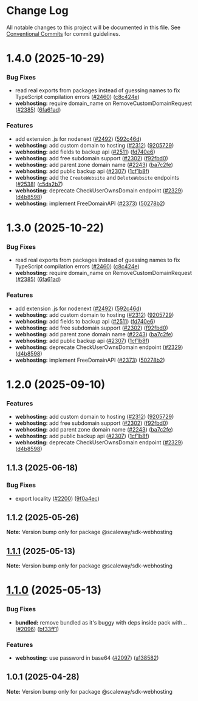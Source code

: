 # Change Log

All notable changes to this project will be documented in this file.
See [Conventional Commits](https://conventionalcommits.org) for commit guidelines.

# 1.4.0 (2025-10-29)

### Bug Fixes

- read real exports from packages instead of guessing names to fix TypeScript compilation errors ([#2460](https://github.com/scaleway/scaleway-sdk-js/issues/2460)) ([c8c424e](https://github.com/scaleway/scaleway-sdk-js/commit/c8c424e09d3a365a2592f25abdc0a8d6d86e0f0b))
- **webhosting:** require domain_name on RemoveCustomDomainRequest ([#2385](https://github.com/scaleway/scaleway-sdk-js/issues/2385)) ([6fa61ad](https://github.com/scaleway/scaleway-sdk-js/commit/6fa61ad6ac165ce237629880179e391fc44bbc64))

### Features

- add extension .js for nodenext ([#2492](https://github.com/scaleway/scaleway-sdk-js/issues/2492)) ([592c46d](https://github.com/scaleway/scaleway-sdk-js/commit/592c46df916c5b8b35f26c13b626eee797970f5d))
- **webhosting:** add custom domain to hosting ([#2312](https://github.com/scaleway/scaleway-sdk-js/issues/2312)) ([9205729](https://github.com/scaleway/scaleway-sdk-js/commit/920572938863202d914eae21fbc89febe3b7402c))
- **webhosting:** add fields to backup api ([#2511](https://github.com/scaleway/scaleway-sdk-js/issues/2511)) ([fd740e6](https://github.com/scaleway/scaleway-sdk-js/commit/fd740e6ac9101aea8f5a35669836cc85d5c9b1f5))
- **webhosting:** add free subdomain support ([#2302](https://github.com/scaleway/scaleway-sdk-js/issues/2302)) ([f92fbd0](https://github.com/scaleway/scaleway-sdk-js/commit/f92fbd075c97e76ef7089bd59539522a507c2f39))
- **webhosting:** add parent zone domain name ([#2243](https://github.com/scaleway/scaleway-sdk-js/issues/2243)) ([ba7c2fe](https://github.com/scaleway/scaleway-sdk-js/commit/ba7c2fec9899b2195a0988865500bbc4dca9a7f2))
- **webhosting:** add public backup api ([#2307](https://github.com/scaleway/scaleway-sdk-js/issues/2307)) ([1cf1b8f](https://github.com/scaleway/scaleway-sdk-js/commit/1cf1b8fc982e3de0a4b0c7fc3cf20e55f93e5f43))
- **webhosting:** add the `CreateWebsite` and `DeleteWebsite` endpoints ([#2538](https://github.com/scaleway/scaleway-sdk-js/issues/2538)) ([c5da2b7](https://github.com/scaleway/scaleway-sdk-js/commit/c5da2b785055c6976c56cc56df207cb6911ddfb7))
- **webhosting:** deprecate CheckUserOwnsDomain endpoint ([#2329](https://github.com/scaleway/scaleway-sdk-js/issues/2329)) ([d4b8598](https://github.com/scaleway/scaleway-sdk-js/commit/d4b85989dad74a78b6fae3ae97b4d7522ab70b15))
- **webhosting:** implement FreeDomainAPI ([#2373](https://github.com/scaleway/scaleway-sdk-js/issues/2373)) ([50278b2](https://github.com/scaleway/scaleway-sdk-js/commit/50278b2d1e97f90d2641206570dc5b3f60bf3549))

# 1.3.0 (2025-10-22)

### Bug Fixes

- read real exports from packages instead of guessing names to fix TypeScript compilation errors ([#2460](https://github.com/scaleway/scaleway-sdk-js/issues/2460)) ([c8c424e](https://github.com/scaleway/scaleway-sdk-js/commit/c8c424e09d3a365a2592f25abdc0a8d6d86e0f0b))
- **webhosting:** require domain_name on RemoveCustomDomainRequest ([#2385](https://github.com/scaleway/scaleway-sdk-js/issues/2385)) ([6fa61ad](https://github.com/scaleway/scaleway-sdk-js/commit/6fa61ad6ac165ce237629880179e391fc44bbc64))

### Features

- add extension .js for nodenext ([#2492](https://github.com/scaleway/scaleway-sdk-js/issues/2492)) ([592c46d](https://github.com/scaleway/scaleway-sdk-js/commit/592c46df916c5b8b35f26c13b626eee797970f5d))
- **webhosting:** add custom domain to hosting ([#2312](https://github.com/scaleway/scaleway-sdk-js/issues/2312)) ([9205729](https://github.com/scaleway/scaleway-sdk-js/commit/920572938863202d914eae21fbc89febe3b7402c))
- **webhosting:** add fields to backup api ([#2511](https://github.com/scaleway/scaleway-sdk-js/issues/2511)) ([fd740e6](https://github.com/scaleway/scaleway-sdk-js/commit/fd740e6ac9101aea8f5a35669836cc85d5c9b1f5))
- **webhosting:** add free subdomain support ([#2302](https://github.com/scaleway/scaleway-sdk-js/issues/2302)) ([f92fbd0](https://github.com/scaleway/scaleway-sdk-js/commit/f92fbd075c97e76ef7089bd59539522a507c2f39))
- **webhosting:** add parent zone domain name ([#2243](https://github.com/scaleway/scaleway-sdk-js/issues/2243)) ([ba7c2fe](https://github.com/scaleway/scaleway-sdk-js/commit/ba7c2fec9899b2195a0988865500bbc4dca9a7f2))
- **webhosting:** add public backup api ([#2307](https://github.com/scaleway/scaleway-sdk-js/issues/2307)) ([1cf1b8f](https://github.com/scaleway/scaleway-sdk-js/commit/1cf1b8fc982e3de0a4b0c7fc3cf20e55f93e5f43))
- **webhosting:** deprecate CheckUserOwnsDomain endpoint ([#2329](https://github.com/scaleway/scaleway-sdk-js/issues/2329)) ([d4b8598](https://github.com/scaleway/scaleway-sdk-js/commit/d4b85989dad74a78b6fae3ae97b4d7522ab70b15))
- **webhosting:** implement FreeDomainAPI ([#2373](https://github.com/scaleway/scaleway-sdk-js/issues/2373)) ([50278b2](https://github.com/scaleway/scaleway-sdk-js/commit/50278b2d1e97f90d2641206570dc5b3f60bf3549))

# 1.2.0 (2025-09-10)

### Features

- **webhosting:** add custom domain to hosting ([#2312](https://github.com/scaleway/scaleway-sdk-js/issues/2312)) ([9205729](https://github.com/scaleway/scaleway-sdk-js/commit/920572938863202d914eae21fbc89febe3b7402c))
- **webhosting:** add free subdomain support ([#2302](https://github.com/scaleway/scaleway-sdk-js/issues/2302)) ([f92fbd0](https://github.com/scaleway/scaleway-sdk-js/commit/f92fbd075c97e76ef7089bd59539522a507c2f39))
- **webhosting:** add parent zone domain name ([#2243](https://github.com/scaleway/scaleway-sdk-js/issues/2243)) ([ba7c2fe](https://github.com/scaleway/scaleway-sdk-js/commit/ba7c2fec9899b2195a0988865500bbc4dca9a7f2))
- **webhosting:** add public backup api ([#2307](https://github.com/scaleway/scaleway-sdk-js/issues/2307)) ([1cf1b8f](https://github.com/scaleway/scaleway-sdk-js/commit/1cf1b8fc982e3de0a4b0c7fc3cf20e55f93e5f43))
- **webhosting:** deprecate CheckUserOwnsDomain endpoint ([#2329](https://github.com/scaleway/scaleway-sdk-js/issues/2329)) ([d4b8598](https://github.com/scaleway/scaleway-sdk-js/commit/d4b85989dad74a78b6fae3ae97b4d7522ab70b15))

## 1.1.3 (2025-06-18)

### Bug Fixes

- export locality ([#2200](https://github.com/scaleway/scaleway-sdk-js/issues/2200)) ([9f0a4ec](https://github.com/scaleway/scaleway-sdk-js/commit/9f0a4ec19e377cd90c5829604467c09a2088a38c))

## 1.1.2 (2025-05-26)

**Note:** Version bump only for package @scaleway/sdk-webhosting

## [1.1.1](https://github.com/scaleway/scaleway-sdk-js/compare/@scaleway/sdk-webhosting@1.1.0...@scaleway/sdk-webhosting@1.1.1) (2025-05-13)

**Note:** Version bump only for package @scaleway/sdk-webhosting

# [1.1.0](https://github.com/scaleway/scaleway-sdk-js/compare/@scaleway/sdk-webhosting@1.0.1...@scaleway/sdk-webhosting@1.1.0) (2025-05-13)

### Bug Fixes

- **bundled:** remove bundled as it's buggy with deps inside pack with… ([#2096](https://github.com/scaleway/scaleway-sdk-js/issues/2096)) ([bf33ff1](https://github.com/scaleway/scaleway-sdk-js/commit/bf33ff1f9cdd951add94817dac27239c86ef5437))

### Features

- **webhosting:** use password in base64 ([#2097](https://github.com/scaleway/scaleway-sdk-js/issues/2097)) ([a138582](https://github.com/scaleway/scaleway-sdk-js/commit/a1385826c1b734161393e7d418731a5b13f40afe))

## 1.0.1 (2025-04-28)

**Note:** Version bump only for package @scaleway/sdk-webhosting
